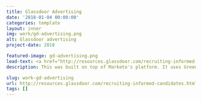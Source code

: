 ```yaml
---
title: Glassdoor Advertising
date: '2018-01-04 00:00:00'
categories: template
layout: inner
img: work/gd-advertising.png
alt: Glassdoor advertising
project-date: 2018

featured-image: gd-advertising.png
lead-text: <a href="http://resources.glassdoor.com/recruiting-informed-candidates.html">See page</a>
description: This was built on top of Marketo's platform. It uses Greensock for the animation.

slug: work-gd-advertising
url: http://resources.glassdoor.com/recruiting-informed-candidates.html
tags: []
---
```

